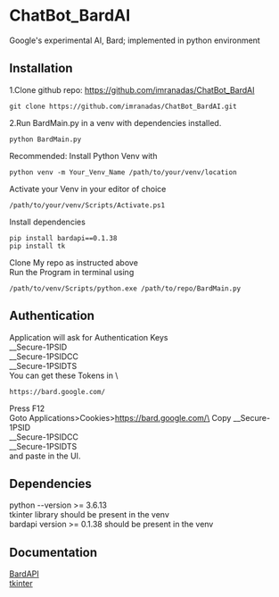 
# ChatBot_BardAI

Google's experimental AI, Bard; implemented in python environment



## Installation

1.Clone github repo: https://github.com/imranadas/ChatBot_BardAI 
```
git clone https://github.com/imranadas/ChatBot_BardAI.git
```
2.Run BardMain.py in a venv with dependencies installed.
```
python BardMain.py
```
Recommended:
Install Python Venv with 
```
python venv -m Your_Venv_Name /path/to/your/venv/location
```
Activate your Venv in your editor of choice
```
/path/to/your/venv/Scripts/Activate.ps1
```
Install dependencies
```
pip install bardapi==0.1.38
pip install tk
```
Clone My repo as instructed above \
Run the Program in terminal using
```
/path/to/venv/Scripts/python.exe /path/to/repo/BardMain.py
```

## Authentication

Application will ask for Authentication Keys
\
__Secure-1PSID \
__Secure-1PSIDCC\
__Secure-1PSIDTS\
You can get these Tokens in \
```
https://bard.google.com/
```
Press F12\
Goto Applications>Cookies>https://bard.google.com/\
Copy __Secure-1PSID \
__Secure-1PSIDCC\
__Secure-1PSIDTS\
and paste in the UI.
## Dependencies
python --version >= 3.6.13\
tkinter library should be present in the venv\
bardapi version >= 0.1.38 should be present in the venv
## Documentation

[BardAPI](https://pypi.org/project/bardapi/)\
[tkinter](https://docs.python.org/3/library/tkinter.html)


